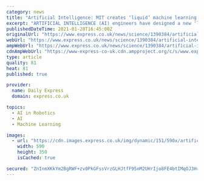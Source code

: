 ```yaml
---
category: news
title: "Artificial Intelligence: MIT creates ‘liquid’ machine learning - ‘future of robot control'"
excerpt: "ARTIFICIAL INTELLIGENCE (AI) engineers have designed a new ‘liquid' machine-learning system potentially capable of revolutionising everything from autonomous cars to medical diagnosis."
publishedDateTime: 2021-01-28T16:45:00Z
originalUrl: "https://www.express.co.uk/news/science/1390384/artificial-intelligence-news-mit-liquid-machine-learning-future-of-robot-control-evg"
webUrl: "https://www.express.co.uk/news/science/1390384/artificial-intelligence-news-mit-liquid-machine-learning-future-of-robot-control-evg"
ampWebUrl: "https://www.express.co.uk/news/science/1390384/artificial-intelligence-news-mit-liquid-machine-learning-future-of-robot-control-evg/amp"
cdnAmpWebUrl: "https://www-express-co-uk.cdn.ampproject.org/c/s/www.express.co.uk/news/science/1390384/artificial-intelligence-news-mit-liquid-machine-learning-future-of-robot-control-evg/amp"
type: article
quality: 81
heat: 81
published: true

provider:
  name: Daily Express
  domain: express.co.uk

topics:
  - AI in Robotics
  - AI
  - Machine Learning

images:
  - url: "https://cdn.images.express.co.uk/img/dynamic/151/590x/artificial-intelligence-news-mit-liquid-machine-learning-future-of-robot-control-1390384.jpg?r=1611852641718"
    width: 590
    height: 350
    isCached: true

secured: "ZnInmXKkYm2BgRWF+zv0PkGFssVrzGLHJtfF95nM2UHrIjo8FE4btIMqOJ3Hr0uy0yHSi6M+5dZcnqYnebpjKyt579x70PIee/x751s98mBfzIqM3H0n/GYXAfhg128hwsd47AH4AklA+LG/cCuNzzvbCt1jA9BDYDfCbwEoTxaWBCphLLqXO/VLyHN/u/CBNJghsvPR6CMsX055tz2B2DiiPGjNhFmXEcdZhoDiL5grxOltLhVEWPUedMpvl9CxPSEOzGPZTx4kRxxyb75O+WcnzcC7DCMiHCicDW4bk/cu3sIoSoY8U/wwMwob0rZ+tHg+Zmyfe+7vJyETOvxayZXoOW3nkpC7gyVA4rrfB5k=;/vkSE9ufurCItoUeXueAXA=="
---
```


